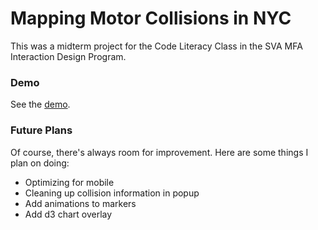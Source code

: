 # Mapping Motor Collisions in NYC

This was a midterm project for the Code Literacy Class in the SVA MFA Interaction Design Program.

### Demo

See the [demo](http://nycmotorcollisions.herokuapp.com/).

### Future Plans

Of course, there's always room for improvement. Here are some things I plan on doing:
* Optimizing for mobile
* Cleaning up collision information in popup
* Add animations to markers
* Add d3 chart overlay
